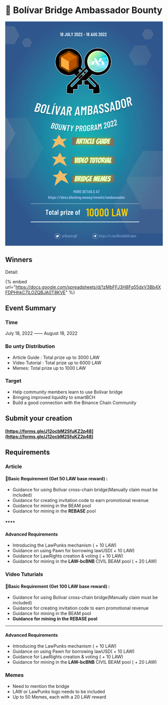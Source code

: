 # 🙉 Bolívar Bridge Ambassador Bounty

![](<../.gitbook/assets/bridge_bounty.png>)

## Winners



Detail:

{% embed url="https://docs.google.com/spreadsheets/d/1zMbFFJ3H8Fq55dxV3Bb4XFDPHhkC7lLOZQBJA0T8KVE" %}

## Event Summary

### Time

July 18, 2022 —— August 18, 2022

### Bo unty Distribution

* Article Guide : Total prize up to 3000 LAW
* Video Tutorial : Total prize up to 6000 LAW
* Memes: Total prize up to 1000 LAW

### Target

* Help community members learn to use Bolivar bridge
* Bringing improved liquidity to smartBCH
* Build a good connection with the Binance Chain Community



## Submit your creation

#### [https://forms.gle/J12ocbM2SfuKZ2p48](https://forms.gle/J12ocbM2SfuKZ2p48)

## Requirements

### Article

#### **Basic Requirement (Get 50 LAW base reward) :**&#x20;

* Guidance for using Bolívar cross-chain bridge(Manually claim must be included)
* Guidance for creating invitation code to earn promotional revenue
* Guidance for mining in the BEAM pool
* Guidance for mining in the **REBASE** pool

#### ****

#### **Advanced Requirements**

* Introducing the LawPunks mechanism ( + 10 LAW)
* Guidance on using Pawn for borrowing lawUSD( + 10 LAW)
* Guidance for LawRights creation & voting ( + 10 LAW)
* Guidance for mining in the **LAW-bcBNB** CIVIL BEAM pool ( + 20 LAW)





### Video Tuturials

#### **Basic Requirement (Get 100 LAW base reward) :**&#x20;

* Guidance for using Bolívar cross-chain bridge(Manually claim must be included)
* Guidance for creating invitation code to earn promotional revenue
* Guidance for mining in the BEAM pool
* **Guidance for mining in the REBASE pool**

****

#### **Advanced Requirements**

* Introducing the LawPunks mechanism ( + 10 LAW)
* Guidance on using Pawn for borrowing lawUSD( + 10 LAW)
* Guidance for LawRights creation & voting ( + 10 LAW)
* Guidance for mining in the **LAW-bcBNB** CIVIL BEAM pool ( + 20 LAW)



### Memes

* Need to mention the bridge
* LAW or LawPunks logo needs to be included
* Up to 50 Memes, each with a 20 LAW reward



####
